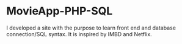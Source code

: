 # MovieApp-PHP-SQL
I developed a site with the purpose to learn front end and database connection/SQL syntax. It is inspired by IMBD and Netflix.

